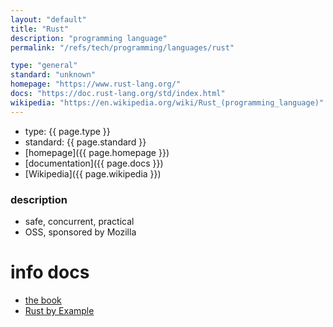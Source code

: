 ```yaml
---
layout: "default"
title: "Rust"
description: "programming language"
permalink: "/refs/tech/programming/languages/rust"

type: "general"
standard: "unknown"
homepage: "https://www.rust-lang.org/"
docs: "https://doc.rust-lang.org/std/index.html"
wikipedia: "https://en.wikipedia.org/wiki/Rust_(programming_language)"
---
```


- type: {{ page.type }}
- standard: {{ page.standard }}
- [homepage]({{ page.homepage }})
- [documentation]({{ page.docs }})
- [Wikipedia]({{ page.wikipedia }})

### description

- safe, concurrent, practical
- OSS, sponsored by Mozilla

# info docs

- [the book](https://doc.rust-lang.org/book/)
- [Rust by Example](https://doc.rust-lang.org/stable/rust-by-example/)
